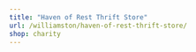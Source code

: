```yaml
---
title: "Haven of Rest Thrift Store"
url: /williamston/haven-of-rest-thrift-store/
shop: charity
---
```

